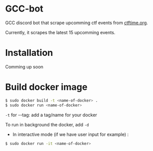 # GCC-bot

GCC discord bot that scrape upcomming ctf events from [ctftime.org](https://ctftime.org/event/list/upcoming).

Currently, it scrapes the latest 15 upcomming events.

# Installation

Comming up soon

# Build docker image 

```bash
$ sudo docker build -t <name-of-docker> .
$ sudo docker run <name-of-docker>
```
`-t` for --tag: add a tag/name for your docker

To run in background the docker, add `-d`

* In interactive mode (if we have user input for example) :

```bash
$ sudo docker run -it <name-of-docker>
```
